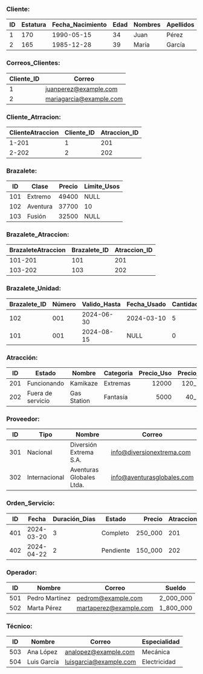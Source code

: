 ### Cliente:

| ID  | Estatura | Fecha_Nacimiento | Edad | Nombres | Apellidos |
| --- | -------- | ---------------- | ---- | ------- | --------- |
| 1   | 170      | 1990-05-15       | 34   | Juan    | Pérez     |
| 2   | 165      | 1985-12-28       | 39   | María   | García    |

### Correos_Clientes:

| Cliente_ID | Correo                  |
| ---------- | ----------------------- |
| 1          | juanperez@example.com   |
| 2          | mariagarcia@example.com |

### Cliente_Atrracion:

| ClienteAtraccion | Cliente_ID | Atraccion_ID |
| ---------------- | ---------- | ------------ |
| 1-201            | 1          | 201          |
| 2-202            | 2          | 202          |

### Brazalete:

| ID  | Clase    | Precio | Límite_Usos |
| --- | -------- | ------ | ----------- |
| 101 | Extremo  | 49400  | NULL        |
| 102 | Aventura | 37700  | 10          |
| 103 | Fusión   | 32500  | NULL        |

### Brazalete_Atraccion:

| BrazaleteAtraccion | Brazalete_ID | Atraccion_ID |
| ------------------ | ------------ | ------------ |
| 101-201            | 101          | 201          |
| 103-202            | 103          | 202          |

### Brazalete_Unidad:

| Brazalete_ID | Número | Valido_Hasta | Fecha_Usado | Cantidad_Usos | Cliente_ID |
| ------------ | ------ | ------------ | ----------- | ------------- | ---------- |
| 102          | 001    | 2024-06-30   | 2024-03-10  | 5             | 1          |
| 101          | 001    | 2024-08-15   | NULL        | 0             | 2          |

### Atracción:

| ID  | Estado            | Nombre      | Categoria | Precio_Uso | Precio_Compra | Altura_Min | Altura_Max | Edad_Min | Intensidad | Proveedor_ID | Operador_ID |
| --- | ----------------- | ----------- | --------- | ---------: | ------------: | ---------- | ---------- | -------- | ---------- | ------------ | ----------- |
| 201 | Funcionando       | Kamikaze    | Extremas  |      12000 |   120_000_000 | 160        | NULL       | 14       | Alta       | 301          | 501         |
| 202 | Fuera de servicio | Gas Station | Fantasía  |       5000 |    40_000_000 | 80         | 125        | NULL     | Baja       | 301          | 502         |

### Proveedor:

| ID  | Tipo          | Nombre                   | Correo                     |
| --- | ------------- | ------------------------ | -------------------------- |
| 301 | Nacional      | Diversión Extrema S.A.   | info@diversionextrema.com  |
| 302 | Internacional | Aventuras Globales Ltda. | info@aventurasglobales.com |

### Orden_Servicio:

| ID  | Fecha      | Duración_Dias | Estado    |  Precio | Atraccion_ID | Tecnico_ID |
| --- | ---------- | ------------- | --------- | ------: | ------------ | ---------- |
| 401 | 2024-03-20 | 3             | Completo  | 250_000 | 201          | 503        |
| 402 | 2024-04-22 | 2             | Pendiente | 150_000 | 202          | 504        |

### Operador:

| ID  | Nombre         | Correo                 | Sueldo    |
| --- | -------------- | ---------------------- | --------- |
| 501 | Pedro Martínez | pedrom@example.com     | 2_000_000 |
| 502 | Marta Pérez    | martaperez@example.com | 1_800_000 |

### Técnico:

| ID  | Nombre      | Correo                 | Especialidad |
| --- | ----------- | ---------------------- | ------------ |
| 503 | Ana López   | analopez@example.com   | Mecánica     |
| 504 | Luis García | luisgarcia@example.com | Electricidad |
